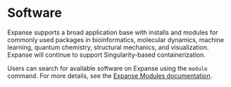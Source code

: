# Software

Expanse supports a broad application base with installs and modules for commonly used packages in bioinformatics, molecular dynamics, machine learning, quantum chemistry, structural mechanics, and visualization. Expanse will continue to support Singularity-based containerization. 

Users can search for available software on Expanse using the `module` command. For more details, see the [Expanse Modules documentation](modules.md).